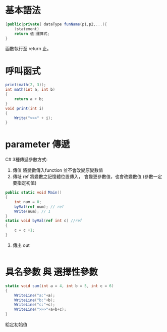 
# 基本語法
```cs
[public|private] dataType funName(p1,p2,...){
    (statement)
    return 值|運算式;
}
```
函數執行至 return 止。

# 呼叫函式

```cs
print(math(2, 3));
int math(int a, int b)
{
    return a + b;
}
void print(int i)
{
    Write(">>>" + i);
}
```

# parameter 傳遞
C# 3種傳遞參數方式:

1. 傳值
    將變數傳入function
    並不會改變原變數值
2. 傳址 ref
    將變數之記憶體位置傳入，
    會變更參數值，也會改變數值
    (參數一定要指定初值)
```cs
public static void Main()
{            
    int num = 0;
    byVal(ref num); // ref
    Write(num); // 1
}
static void byVal(ref int c) //ref
{
    c = c +1;
}
```
3. 傳出 out

```cs

```

# 具名參數 與 選擇性參數
```cs
static void sum(int a = 4, int b = 5, int c = 6)
{
    WriteLine("a:"+a);
    WriteLine("b:"+b);
    WriteLine("c:"+c);
    WriteLine(">>>"+a+b+c);
}
```
給定初始值


